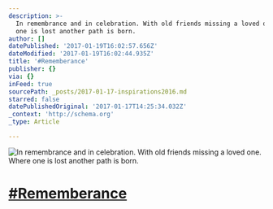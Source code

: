 ```yaml
---
description: >-
  In remembrance and in celebration. With old friends missing a loved one. Where
  one is lost another path is born.
author: []
datePublished: '2017-01-19T16:02:57.656Z'
dateModified: '2017-01-19T16:02:44.935Z'
title: '#Rememberance'
publisher: {}
via: {}
inFeed: true
sourcePath: _posts/2017-01-17-inspirations2016.md
starred: false
datePublishedOriginal: '2017-01-17T14:25:34.032Z'
_context: 'http://schema.org'
_type: Article

---
```

![In remembrance and in celebration. With old friends missing a loved one. Where one is lost another path is born.](https://the-grid-user-content.s3-us-west-2.amazonaws.com/3565efd6-b393-4791-96a1-cb02ec04133e.jpg)

# [\#Rememberance][0]

[0]: https://twitter.com/#!/search?q=%23Inspirations2016